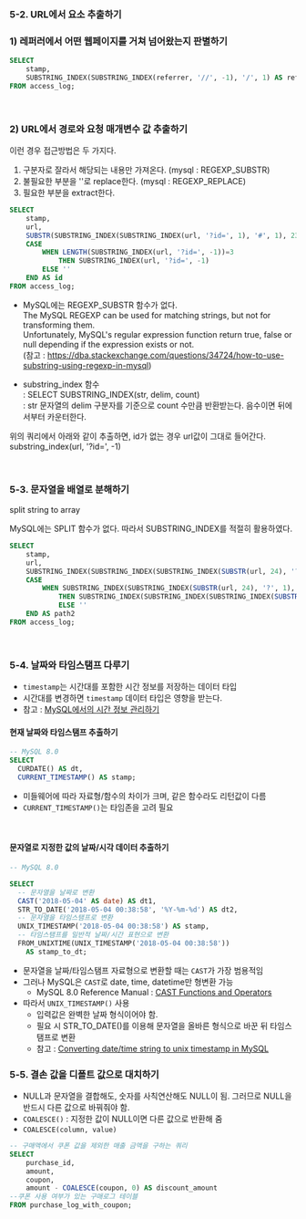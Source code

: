 ### 5-2. URL에서 요소 추출하기


### 1) 레퍼러에서 어떤 웹페이지를 거쳐 넘어왔는지 판별하기

```sql
SELECT
    stamp,
    SUBSTRING_INDEX(SUBSTRING_INDEX(referrer, '//', -1), '/', 1) AS referrer_host
FROM access_log;
```
<br>


### 2) URL에서 경로와 요청 매개변수 값 추출하기

이런 경우 접근방법은 두 가지다.
1) 구분자로 잘라서 해당되는 내용만 가져온다. (mysql : REGEXP_SUBSTR)
2) 불필요한 부분을 ''로 replace한다. (mysql : REGEXP_REPLACE)
3) 필요한 부분을 extract한다.

```sql
SELECT
    stamp,
    url,
    SUBSTR(SUBSTRING_INDEX(SUBSTRING_INDEX(url, '?id=', 1), '#', 1), 23) AS path,
    CASE
        WHEN LENGTH(SUBSTRING_INDEX(url, '?id=', -1))=3
            THEN SUBSTRING_INDEX(url, '?id=', -1)
        ELSE ''
    END AS id
FROM access_log;
```

* MySQL에는 REGEXP_SUBSTR 함수가 없다.  
 The MySQL REGEXP can be used for matching strings, but not for transforming them.  
Unfortunately, MySQL's regular expression function return true, false or null depending if the expression exists or not.  
(참고 : https://dba.stackexchange.com/questions/34724/how-to-use-substring-using-regexp-in-mysql)

* substring_index 함수  
: SELECT SUBSTRING_INDEX(str, delim, count)  
: str 문자열의 delim 구분자를 기준으로 count 수만큼 반환받는다. 음수이면 뒤에서부터 카운터한다.  

위의 쿼리에서 아래와 같이 추출하면, id가 없는 경우 url값이 그대로 들어간다.  
substring_index(url, '?id=', -1)

<br>

### 5-3. 문자열을 배열로 분해하기
split string to array

MySQL에는 SPLIT 함수가 없다. 따라서 SUBSTRING_INDEX를 적절히 활용하였다.

```sql
SELECT
    stamp,
    url,
    SUBSTRING_INDEX(SUBSTRING_INDEX(SUBSTRING_INDEX(SUBSTR(url, 24), '?', 1), '#', 1), '/', 1) AS path1,
    CASE
        WHEN SUBSTRING_INDEX(SUBSTRING_INDEX(SUBSTR(url, 24), '?', 1), '#', 1) RLIKE '\/'
            THEN SUBSTRING_INDEX(SUBSTRING_INDEX(SUBSTRING_INDEX(SUBSTR(url, 24), '?', 1), '#', 1), '/', -1)
		    ELSE ''
    END AS path2
FROM access_log;
```
<br>

### 5-4. 날짜와 타임스탬프 다루기
* `timestamp`는 시간대를 포함한 시간 정보를 저장하는 데이터 타입
* 시간대를 변경하면 `timestamp` 데이터 타입은 영향을 받는다.
* 참고 : <a href="http://mysqldba.tistory.com/279">MySQL에서의 시간 정보 관리하기</a>


#### 현재 날짜와 타임스탬프 추출하기
```sql
-- MySQL 8.0
SELECT
  CURDATE() AS dt,
  CURRENT_TIMESTAMP() AS stamp;
```

* 미들웨어에 따라 자료형/함수의 차이가 크며, 같은 함수라도 리턴값이 다름
* `CURRENT_TIMESTAMP()`는 타임존을 고려 필요

<br>

#### 문자열로 지정한 값의 날짜/시각 데이터 추출하기

``` sql
-- MySQL 8.0

SELECT
  -- 문자열을 날짜로 변환
  CAST('2018-05-04' AS date) AS dt1,
  STR_TO_DATE('2018-05-04 00:38:58', '%Y-%m-%d') AS dt2,
  -- 문자열을 타임스탬프로 변환
  UNIX_TIMESTAMP('2018-05-04 00:38:58') AS stamp,
  -- 타임스탬프를 일반적 날짜/시간 표현으로 변환
  FROM_UNIXTIME(UNIX_TIMESTAMP('2018-05-04 00:38:58'))
    AS stamp_to_dt;

```

* 문자열을 날짜/타임스탬프 자료형으로 변환할 때는 `CAST`가 가장 범용적임
* 그러나 MySQL은 `CAST`로 date, time, datetime만 형변환 가능
  * MySQL 8.0 Reference Manual :
<a href="https://dev.mysql.com/doc/refman/8.0/en/cast-functions.html"> CAST Functions and Operators</a>
* 따라서 `UNIX_TIMESTAMP()` 사용
  * 입력값은 완벽한 날짜 형식이어야 함.
  * 필요 시 STR_TO_DATE()를 이용해 문자열을 올바른 형식으로 바꾼 뒤 타임스탬프로 변환
  * 참고 : <a href="https://stackoverflow.com/questions/38896445/converting-date-time-string-to-unix-timestamp-in-mysql
">Converting date/time string to unix timestamp in MySQL
</a>


### 5-5. 결손 값을 디폴트 값으로 대치하기
* NULL과 문자열을 결합해도, 숫자를 사칙연산해도 NULL이 됨.
  그러므로 NULL을 반드시 다른 값으로 바꿔줘야 함.
* `COALESCE()` : 지정한 값이 NULL이면 다른 값으로 반환해 줌
* `COALESCE(column, value)`

```sql
-- 구매액에서 쿠폰 값을 제외한 매출 금액을 구하는 쿼리
SELECT
    purchase_id,
    amount,
    coupon,
    amount - COALESCE(coupon, 0) AS discount_amount
--쿠폰 사용 여부가 있는 구매로그 테이블
FROM purchase_log_with_coupon;
```
